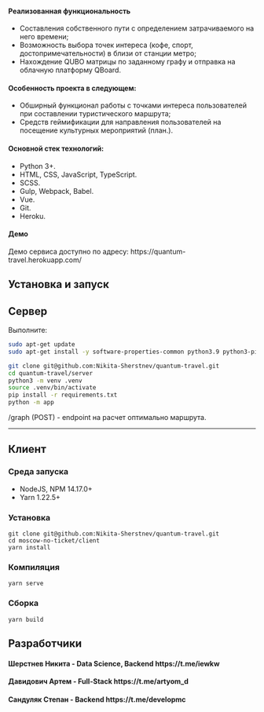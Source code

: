 <h4>Реализованная функциональность</h4>
<ul>
    <li>Cоставления собственного пути с определением затрачиваемого на него времени;</li>
	<li>Возможность выбора точек интереса (кофе, спорт, достопримечательности) в близи от станции метро;</li>
    <li>Нахождение QUBO матрицы по заданному графу и отправка на облачную платформу QBoard.</li>
</ul>

<h4>Особенность проекта в следующем:</h4>
<ul>
	<li>Обширный функционал работы с точками интереса пользователей при составлении туристического маршрута;</li>
	<li>Cредств геймификации для направления пользователей на посещение культурных мероприятий (план.).</li>
</ul>
<h4>Основной стек технологий:</h4>
<ul>
    <li>Python 3+.</li>
	<li>HTML, CSS, JavaScript, TypeScript.</li>
	<li>SCSS.</li>
	<li>Gulp, Webpack, Babel.</li>
	<li>Vue.</li>
	<li>Git.</li>
	<li>Heroku.</li>

 </ul>

<h4>Демо</h4>
<p>Демо сервиса доступно по адресу: https://quantum-travel.herokuapp.com/ </p>

Установка и запуск
------------
 Сервер
------
Выполните:

```bash
sudo apt-get update
sudo apt-get install -y software-properties-common python3.9 python3-pip

git clone git@github.com:Nikita-Sherstnev/quantum-travel.git
cd quantum-travel/server
python3 -m venv .venv
source .venv/bin/activate
pip install -r requirements.txt
python -m app
```

/graph (POST) - endpoint на расчет оптимально маршрута.

***

 Клиент
------

### Среда запуска

- NodeJS, NPM 14.17.0+ 
- Yarn 1.22.5+

### Установка
```
git clone git@github.com:Nikita-Sherstnev/quantum-travel.git
cd moscow-no-ticket/client
yarn install
```

### Компиляция
```
yarn serve
```

### Сборка
```
yarn build
```

## Разработчики

<h4>Шерстнев Никита - Data Science, Backend https://t.me/iewkw</h4>
<h4>Давидович Артем - Full-Stack https://t.me/artyom_d </h4>
<h4>Сандуляк Степан - Backend https://t.me/developmc </h4>